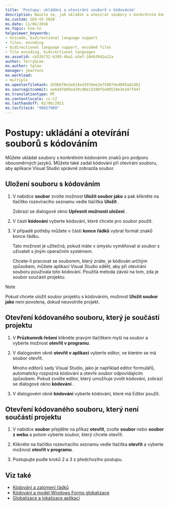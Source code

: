 ```yaml
---
title: 'Postupy: ukládání a otevírání souborů s kódováním'
description: Naučte se, jak ukládat a otevírat soubory s konkrétním kódováním. při otevření souboru Visual Studio zobrazí soubor správně.
ms.custom: SEO-VS-2020
ms.date: 11/04/2016
ms.topic: how-to
helpviewer_keywords:
- Unicode, bidirectional language support
- files, encoding
- bidirectional language support, encoded files
- file encoding, bidirectional languages
ms.assetid: cb52b732-b395-4ba1-a3ef-104b3942a12a
author: TerryGLee
ms.author: tglee
manager: jmartens
ms.workload:
- multiple
ms.openlocfilehash: d19b6f8e2e614ed397dee2e75807ded895a82d81
ms.sourcegitcommit: ae6d47b09a439cd0e13180f5e89510e3e347fd47
ms.translationtype: MT
ms.contentlocale: cs-CZ
ms.lasthandoff: 02/08/2021
ms.locfileid: "99927909"
---
```

# <a name="how-to-save-and-open-files-with-encoding"></a>Postupy: ukládání a otevírání souborů s kódováním

Můžete ukládat soubory s konkrétním kódováním znaků pro podporu obousměrných jazyků. Můžete také zadat kódování při otevírání souboru, aby aplikace Visual Studio správně zobrazila soubor.

## <a name="to-save-a-file-with-encoding"></a>Uložení souboru s kódováním

1. V nabídce **soubor** zvolte možnost **Uložit soubor jako** a pak klikněte na tlačítko rozevíracího seznamu vedle tlačítka **Uložit** .

     Zobrazí se dialogové okno **Upřesnit možnosti uložení** .

2. V části **kódování** vyberte kódování, které chcete pro soubor použít.

3. V případě potřeby můžete v části **konce řádků** vybrat formát znaků konce řádku.

     Tato možnost je užitečná, pokud máte v úmyslu vyměňovat si soubor s uživateli s jiným operačním systémem.

     Chcete-li pracovat se souborem, který znáte, je kódován určitým způsobem, můžete aplikaci Visual Studio sdělit, aby při otevírání souboru používala toto kódování. Použitá metoda závisí na tom, zda je soubor součástí projektu.

> [!NOTE]
> Pokud chcete uložit soubor projektu s kódováním, možnost **Uložit soubor jako** není povolena, dokud neuvolníte projekt.

## <a name="to-open-an-encoded-file-that-is-part-of-a-project"></a>Otevření kódovaného souboru, který je součástí projektu

1. V **Průzkumník řešení** klikněte pravým tlačítkem myši na soubor a vyberte možnost **otevřít v programu**.

2. V dialogovém okně **otevřít v aplikaci** vyberte editor, ve kterém se má soubor otevřít.

     Mnoho editorů sady Visual Studio, jako je například editor formulářů, automaticky rozpozná kódování a otevře soubor odpovídajícím způsobem. Pokud zvolíte editor, který umožňuje zvolit kódování, zobrazí se dialogové okno **kódování** .

3. V dialogovém okně **kódování** vyberte kódování, které má Editor použít.

## <a name="to-open-an-encoded-file-that-is-not-part-of-a-project"></a>Otevření kódovaného souboru, který není součástí projektu

1. V nabídce **soubor** přejděte na příkaz **otevřít**, zvolte **soubor** nebo **soubor z webu** a potom vyberte soubor, který chcete otevřít.

2. Klikněte na tlačítko rozevíracího seznamu vedle tlačítka **otevřít** a vyberte možnost **otevřít v programu**.

3. Postupujte podle kroků 2 a 3 z předchozího postupu.

## <a name="see-also"></a>Viz také

- [Kódování a zalomení řádků](encodings-and-line-breaks.md)
- [Kódování a model Windows Forms globalizace](/dotnet/framework/winforms/advanced/encoding-and-windows-forms-globalization)
- [Globalizace a lokalizace aplikací](../ide/globalizing-and-localizing-applications.md)
